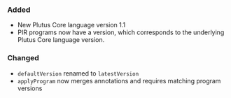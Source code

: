 ### Added

- New Plutus Core language version 1.1
- PIR programs now have a version, which corresponds to the underlying Plutus Core language version.

### Changed

- `defaultVersion` renamed to `latestVersion`
- `applyProgram` now merges annotations and requires matching program versions
